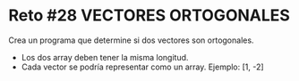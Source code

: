 <!-- trunk-ignore-all(prettier) -->
# Reto #28 VECTORES ORTOGONALES

Crea un programa que determine si dos vectores son ortogonales.

- Los dos array deben tener la misma longitud.
- Cada vector se podría representar como un array. Ejemplo: [1, -2]
